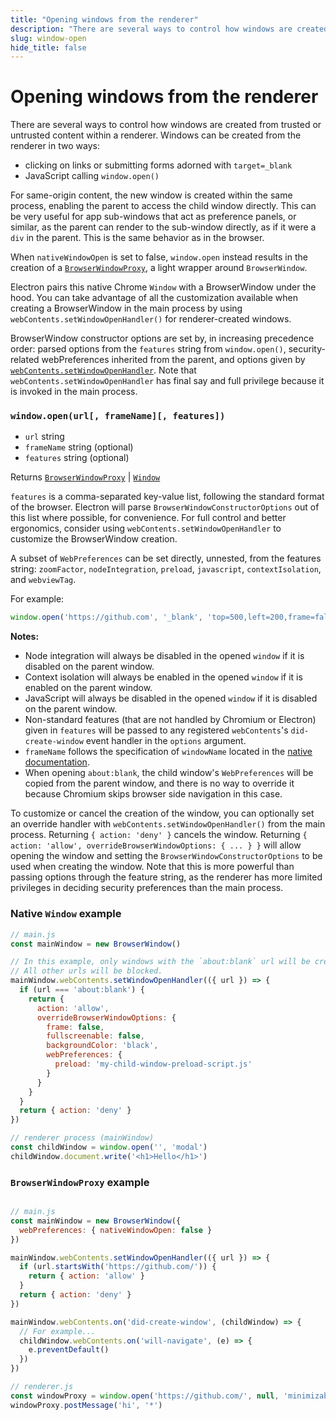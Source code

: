 ```yaml
---
title: "Opening windows from the renderer"
description: "There are several ways to control how windows are created from trusted or untrusted content within a renderer. Windows can be created from the renderer in two ways:"
slug: window-open
hide_title: false
---
```


# Opening windows from the renderer

There are several ways to control how windows are created from trusted or
untrusted content within a renderer. Windows can be created from the renderer in two ways:

* clicking on links or submitting forms adorned with `target=_blank`
* JavaScript calling `window.open()`

For same-origin content, the new window is created within the same process,
enabling the parent to access the child window directly. This can be very
useful for app sub-windows that act as preference panels, or similar, as the
parent can render to the sub-window directly, as if it were a `div` in the
parent. This is the same behavior as in the browser.

When `nativeWindowOpen` is set to false, `window.open` instead results in the
creation of a [`BrowserWindowProxy`](latest/api/browser-window-proxy.md), a light wrapper
around `BrowserWindow`.

Electron pairs this native Chrome `Window` with a BrowserWindow under the hood.
You can take advantage of all the customization available when creating a
BrowserWindow in the main process by using `webContents.setWindowOpenHandler()`
for renderer-created windows.

BrowserWindow constructor options are set by, in increasing precedence
order: parsed options from the `features` string from `window.open()`,
security-related webPreferences inherited from the parent, and options given by
[`webContents.setWindowOpenHandler`](latest/api/web-contents.md#contentssetwindowopenhandlerhandler).
Note that `webContents.setWindowOpenHandler` has final say and full privilege
because it is invoked in the main process.

### `window.open(url[, frameName][, features])`

* `url` string
* `frameName` string (optional)
* `features` string (optional)

Returns [`BrowserWindowProxy`](latest/api/browser-window-proxy.md) | [`Window`](https://developer.mozilla.org/en-US/docs/Web/API/Window)

`features` is a comma-separated key-value list, following the standard format of
the browser. Electron will parse `BrowserWindowConstructorOptions` out of this
list where possible, for convenience. For full control and better ergonomics,
consider using `webContents.setWindowOpenHandler` to customize the
BrowserWindow creation.

A subset of `WebPreferences` can be set directly,
unnested, from the features string: `zoomFactor`, `nodeIntegration`, `preload`,
`javascript`, `contextIsolation`, and `webviewTag`.

For example:

```js
window.open('https://github.com', '_blank', 'top=500,left=200,frame=false,nodeIntegration=no')
```

**Notes:**

* Node integration will always be disabled in the opened `window` if it is
  disabled on the parent window.
* Context isolation will always be enabled in the opened `window` if it is
  enabled on the parent window.
* JavaScript will always be disabled in the opened `window` if it is disabled on
  the parent window.
* Non-standard features (that are not handled by Chromium or Electron) given in
  `features` will be passed to any registered `webContents`'s
  `did-create-window` event handler in the `options` argument.
* `frameName` follows the specification of `windowName` located in the [native documentation](https://developer.mozilla.org/en-US/docs/Web/API/Window/open#parameters).
* When opening `about:blank`, the child window's `WebPreferences` will be copied
  from the parent window, and there is no way to override it because Chromium
  skips browser side navigation in this case.

To customize or cancel the creation of the window, you can optionally set an
override handler with `webContents.setWindowOpenHandler()` from the main
process. Returning `{ action: 'deny' }` cancels the window. Returning `{
action: 'allow', overrideBrowserWindowOptions: { ... } }` will allow opening
the window and setting the `BrowserWindowConstructorOptions` to be used when
creating the window. Note that this is more powerful than passing options
through the feature string, as the renderer has more limited privileges in
deciding security preferences than the main process.

### Native `Window` example

```javascript
// main.js
const mainWindow = new BrowserWindow()

// In this example, only windows with the `about:blank` url will be created.
// All other urls will be blocked.
mainWindow.webContents.setWindowOpenHandler(({ url }) => {
  if (url === 'about:blank') {
    return {
      action: 'allow',
      overrideBrowserWindowOptions: {
        frame: false,
        fullscreenable: false,
        backgroundColor: 'black',
        webPreferences: {
          preload: 'my-child-window-preload-script.js'
        }
      }
    }
  }
  return { action: 'deny' }
})
```

```javascript
// renderer process (mainWindow)
const childWindow = window.open('', 'modal')
childWindow.document.write('<h1>Hello</h1>')
```

### `BrowserWindowProxy` example

```javascript

// main.js
const mainWindow = new BrowserWindow({
  webPreferences: { nativeWindowOpen: false }
})

mainWindow.webContents.setWindowOpenHandler(({ url }) => {
  if (url.startsWith('https://github.com/')) {
    return { action: 'allow' }
  }
  return { action: 'deny' }
})

mainWindow.webContents.on('did-create-window', (childWindow) => {
  // For example...
  childWindow.webContents.on('will-navigate', (e) => {
    e.preventDefault()
  })
})
```

```javascript
// renderer.js
const windowProxy = window.open('https://github.com/', null, 'minimizable=false')
windowProxy.postMessage('hi', '*')
```
